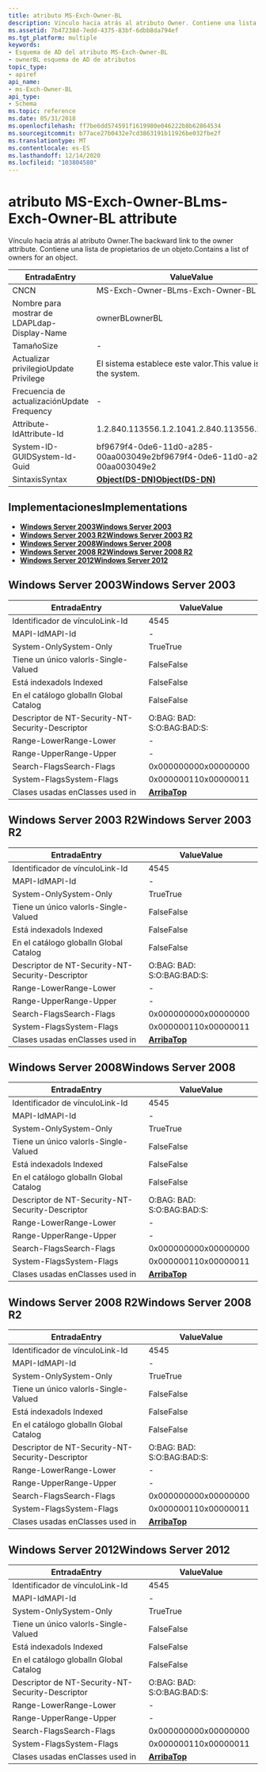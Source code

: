 ```yaml
---
title: atributo MS-Exch-Owner-BL
description: Vínculo hacia atrás al atributo Owner. Contiene una lista de propietarios de un objeto.
ms.assetid: 7b47238d-7edd-4375-83bf-6dbb8da794ef
ms.tgt_platform: multiple
keywords:
- Esquema de AD del atributo MS-Exch-Owner-BL
- ownerBL esquema de AD de atributos
topic_type:
- apiref
api_name:
- ms-Exch-Owner-BL
api_type:
- Schema
ms.topic: reference
ms.date: 05/31/2018
ms.openlocfilehash: ff7be6dd574591f1619980e046222b8b62864534
ms.sourcegitcommit: b77ace27b0432e7cd3863191b11926be032fbe2f
ms.translationtype: MT
ms.contentlocale: es-ES
ms.lasthandoff: 12/14/2020
ms.locfileid: "103804580"
---
```

# <a name="ms-exch-owner-bl-attribute"></a><span data-ttu-id="8ddeb-106">atributo MS-Exch-Owner-BL</span><span class="sxs-lookup"><span data-stu-id="8ddeb-106">ms-Exch-Owner-BL attribute</span></span>

<span data-ttu-id="8ddeb-107">Vínculo hacia atrás al atributo Owner.</span><span class="sxs-lookup"><span data-stu-id="8ddeb-107">The backward link to the owner attribute.</span></span> <span data-ttu-id="8ddeb-108">Contiene una lista de propietarios de un objeto.</span><span class="sxs-lookup"><span data-stu-id="8ddeb-108">Contains a list of owners for an object.</span></span>



| <span data-ttu-id="8ddeb-109">Entrada</span><span class="sxs-lookup"><span data-stu-id="8ddeb-109">Entry</span></span> | <span data-ttu-id="8ddeb-110">Value</span><span class="sxs-lookup"><span data-stu-id="8ddeb-110">Value</span></span> |
|-------------------|-----------------------------------------|
| <span data-ttu-id="8ddeb-111">CN</span><span class="sxs-lookup"><span data-stu-id="8ddeb-111">CN</span></span>                | <span data-ttu-id="8ddeb-112">MS-Exch-Owner-BL</span><span class="sxs-lookup"><span data-stu-id="8ddeb-112">ms-Exch-Owner-BL</span></span>                        |
| <span data-ttu-id="8ddeb-113">Nombre para mostrar de LDAP</span><span class="sxs-lookup"><span data-stu-id="8ddeb-113">Ldap-Display-Name</span></span> | <span data-ttu-id="8ddeb-114">ownerBL</span><span class="sxs-lookup"><span data-stu-id="8ddeb-114">ownerBL</span></span>                                 |
| <span data-ttu-id="8ddeb-115">Tamaño</span><span class="sxs-lookup"><span data-stu-id="8ddeb-115">Size</span></span>              | \-                                      |
| <span data-ttu-id="8ddeb-116">Actualizar privilegio</span><span class="sxs-lookup"><span data-stu-id="8ddeb-116">Update Privilege</span></span>  | <span data-ttu-id="8ddeb-117">El sistema establece este valor.</span><span class="sxs-lookup"><span data-stu-id="8ddeb-117">This value is set by the system.</span></span>        |
| <span data-ttu-id="8ddeb-118">Frecuencia de actualización</span><span class="sxs-lookup"><span data-stu-id="8ddeb-118">Update Frequency</span></span>  | \-                                      |
| <span data-ttu-id="8ddeb-119">Attribute-Id</span><span class="sxs-lookup"><span data-stu-id="8ddeb-119">Attribute-Id</span></span>      | <span data-ttu-id="8ddeb-120">1.2.840.113556.1.2.104</span><span class="sxs-lookup"><span data-stu-id="8ddeb-120">1.2.840.113556.1.2.104</span></span>                  |
| <span data-ttu-id="8ddeb-121">System-ID-GUID</span><span class="sxs-lookup"><span data-stu-id="8ddeb-121">System-Id-Guid</span></span>    | <span data-ttu-id="8ddeb-122">bf9679f4-0de6-11d0-a285-00aa003049e2</span><span class="sxs-lookup"><span data-stu-id="8ddeb-122">bf9679f4-0de6-11d0-a285-00aa003049e2</span></span>    |
| <span data-ttu-id="8ddeb-123">Sintaxis</span><span class="sxs-lookup"><span data-stu-id="8ddeb-123">Syntax</span></span>            | [<span data-ttu-id="8ddeb-124">**Object(DS-DN)**</span><span class="sxs-lookup"><span data-stu-id="8ddeb-124">**Object(DS-DN)**</span></span>](s-object-ds-dn.md) |



## <a name="implementations"></a><span data-ttu-id="8ddeb-125">Implementaciones</span><span class="sxs-lookup"><span data-stu-id="8ddeb-125">Implementations</span></span>

-   [<span data-ttu-id="8ddeb-126">**Windows Server 2003**</span><span class="sxs-lookup"><span data-stu-id="8ddeb-126">**Windows Server 2003**</span></span>](#windows-server-2003)
-   [<span data-ttu-id="8ddeb-127">**Windows Server 2003 R2**</span><span class="sxs-lookup"><span data-stu-id="8ddeb-127">**Windows Server 2003 R2**</span></span>](#windows-server-2003-r2)
-   [<span data-ttu-id="8ddeb-128">**Windows Server 2008**</span><span class="sxs-lookup"><span data-stu-id="8ddeb-128">**Windows Server 2008**</span></span>](#windows-server-2008)
-   [<span data-ttu-id="8ddeb-129">**Windows Server 2008 R2**</span><span class="sxs-lookup"><span data-stu-id="8ddeb-129">**Windows Server 2008 R2**</span></span>](#windows-server-2008-r2)
-   [<span data-ttu-id="8ddeb-130">**Windows Server 2012**</span><span class="sxs-lookup"><span data-stu-id="8ddeb-130">**Windows Server 2012**</span></span>](#windows-server-2012)

## <a name="windows-server-2003"></a><span data-ttu-id="8ddeb-131">Windows Server 2003</span><span class="sxs-lookup"><span data-stu-id="8ddeb-131">Windows Server 2003</span></span>



| <span data-ttu-id="8ddeb-132">Entrada</span><span class="sxs-lookup"><span data-stu-id="8ddeb-132">Entry</span></span> | <span data-ttu-id="8ddeb-133">Value</span><span class="sxs-lookup"><span data-stu-id="8ddeb-133">Value</span></span> |
|------------------------|---------------------------------|
| <span data-ttu-id="8ddeb-134">Identificador de vínculo</span><span class="sxs-lookup"><span data-stu-id="8ddeb-134">Link-Id</span></span>                | <span data-ttu-id="8ddeb-135">45</span><span class="sxs-lookup"><span data-stu-id="8ddeb-135">45</span></span>                              |
| <span data-ttu-id="8ddeb-136">MAPI-Id</span><span class="sxs-lookup"><span data-stu-id="8ddeb-136">MAPI-Id</span></span>                | \-                              |
| <span data-ttu-id="8ddeb-137">System-Only</span><span class="sxs-lookup"><span data-stu-id="8ddeb-137">System-Only</span></span>            | <span data-ttu-id="8ddeb-138">True</span><span class="sxs-lookup"><span data-stu-id="8ddeb-138">True</span></span>                            |
| <span data-ttu-id="8ddeb-139">Tiene un único valor</span><span class="sxs-lookup"><span data-stu-id="8ddeb-139">Is-Single-Valued</span></span>       | <span data-ttu-id="8ddeb-140">False</span><span class="sxs-lookup"><span data-stu-id="8ddeb-140">False</span></span>                           |
| <span data-ttu-id="8ddeb-141">Está indexado</span><span class="sxs-lookup"><span data-stu-id="8ddeb-141">Is Indexed</span></span>             | <span data-ttu-id="8ddeb-142">False</span><span class="sxs-lookup"><span data-stu-id="8ddeb-142">False</span></span>                           |
| <span data-ttu-id="8ddeb-143">En el catálogo global</span><span class="sxs-lookup"><span data-stu-id="8ddeb-143">In Global Catalog</span></span>      | <span data-ttu-id="8ddeb-144">False</span><span class="sxs-lookup"><span data-stu-id="8ddeb-144">False</span></span>                           |
| <span data-ttu-id="8ddeb-145">Descriptor de NT-Security-</span><span class="sxs-lookup"><span data-stu-id="8ddeb-145">NT-Security-Descriptor</span></span> | <span data-ttu-id="8ddeb-146">O:BAG: BAD: S:</span><span class="sxs-lookup"><span data-stu-id="8ddeb-146">O:BAG:BAD:S:</span></span>                    |
| <span data-ttu-id="8ddeb-147">Range-Lower</span><span class="sxs-lookup"><span data-stu-id="8ddeb-147">Range-Lower</span></span>            | \-                              |
| <span data-ttu-id="8ddeb-148">Range-Upper</span><span class="sxs-lookup"><span data-stu-id="8ddeb-148">Range-Upper</span></span>            | \-                              |
| <span data-ttu-id="8ddeb-149">Search-Flags</span><span class="sxs-lookup"><span data-stu-id="8ddeb-149">Search-Flags</span></span>           | <span data-ttu-id="8ddeb-150">0x00000000</span><span class="sxs-lookup"><span data-stu-id="8ddeb-150">0x00000000</span></span>                      |
| <span data-ttu-id="8ddeb-151">System-Flags</span><span class="sxs-lookup"><span data-stu-id="8ddeb-151">System-Flags</span></span>           | <span data-ttu-id="8ddeb-152">0x00000011</span><span class="sxs-lookup"><span data-stu-id="8ddeb-152">0x00000011</span></span>                      |
| <span data-ttu-id="8ddeb-153">Clases usadas en</span><span class="sxs-lookup"><span data-stu-id="8ddeb-153">Classes used in</span></span>        | [<span data-ttu-id="8ddeb-154">**Arriba**</span><span class="sxs-lookup"><span data-stu-id="8ddeb-154">**Top**</span></span>](c-top.md)<br/> |



## <a name="windows-server-2003-r2"></a><span data-ttu-id="8ddeb-155">Windows Server 2003 R2</span><span class="sxs-lookup"><span data-stu-id="8ddeb-155">Windows Server 2003 R2</span></span>



| <span data-ttu-id="8ddeb-156">Entrada</span><span class="sxs-lookup"><span data-stu-id="8ddeb-156">Entry</span></span> | <span data-ttu-id="8ddeb-157">Value</span><span class="sxs-lookup"><span data-stu-id="8ddeb-157">Value</span></span> |
|------------------------|---------------------------------|
| <span data-ttu-id="8ddeb-158">Identificador de vínculo</span><span class="sxs-lookup"><span data-stu-id="8ddeb-158">Link-Id</span></span>                | <span data-ttu-id="8ddeb-159">45</span><span class="sxs-lookup"><span data-stu-id="8ddeb-159">45</span></span>                              |
| <span data-ttu-id="8ddeb-160">MAPI-Id</span><span class="sxs-lookup"><span data-stu-id="8ddeb-160">MAPI-Id</span></span>                | \-                              |
| <span data-ttu-id="8ddeb-161">System-Only</span><span class="sxs-lookup"><span data-stu-id="8ddeb-161">System-Only</span></span>            | <span data-ttu-id="8ddeb-162">True</span><span class="sxs-lookup"><span data-stu-id="8ddeb-162">True</span></span>                            |
| <span data-ttu-id="8ddeb-163">Tiene un único valor</span><span class="sxs-lookup"><span data-stu-id="8ddeb-163">Is-Single-Valued</span></span>       | <span data-ttu-id="8ddeb-164">False</span><span class="sxs-lookup"><span data-stu-id="8ddeb-164">False</span></span>                           |
| <span data-ttu-id="8ddeb-165">Está indexado</span><span class="sxs-lookup"><span data-stu-id="8ddeb-165">Is Indexed</span></span>             | <span data-ttu-id="8ddeb-166">False</span><span class="sxs-lookup"><span data-stu-id="8ddeb-166">False</span></span>                           |
| <span data-ttu-id="8ddeb-167">En el catálogo global</span><span class="sxs-lookup"><span data-stu-id="8ddeb-167">In Global Catalog</span></span>      | <span data-ttu-id="8ddeb-168">False</span><span class="sxs-lookup"><span data-stu-id="8ddeb-168">False</span></span>                           |
| <span data-ttu-id="8ddeb-169">Descriptor de NT-Security-</span><span class="sxs-lookup"><span data-stu-id="8ddeb-169">NT-Security-Descriptor</span></span> | <span data-ttu-id="8ddeb-170">O:BAG: BAD: S:</span><span class="sxs-lookup"><span data-stu-id="8ddeb-170">O:BAG:BAD:S:</span></span>                    |
| <span data-ttu-id="8ddeb-171">Range-Lower</span><span class="sxs-lookup"><span data-stu-id="8ddeb-171">Range-Lower</span></span>            | \-                              |
| <span data-ttu-id="8ddeb-172">Range-Upper</span><span class="sxs-lookup"><span data-stu-id="8ddeb-172">Range-Upper</span></span>            | \-                              |
| <span data-ttu-id="8ddeb-173">Search-Flags</span><span class="sxs-lookup"><span data-stu-id="8ddeb-173">Search-Flags</span></span>           | <span data-ttu-id="8ddeb-174">0x00000000</span><span class="sxs-lookup"><span data-stu-id="8ddeb-174">0x00000000</span></span>                      |
| <span data-ttu-id="8ddeb-175">System-Flags</span><span class="sxs-lookup"><span data-stu-id="8ddeb-175">System-Flags</span></span>           | <span data-ttu-id="8ddeb-176">0x00000011</span><span class="sxs-lookup"><span data-stu-id="8ddeb-176">0x00000011</span></span>                      |
| <span data-ttu-id="8ddeb-177">Clases usadas en</span><span class="sxs-lookup"><span data-stu-id="8ddeb-177">Classes used in</span></span>        | [<span data-ttu-id="8ddeb-178">**Arriba**</span><span class="sxs-lookup"><span data-stu-id="8ddeb-178">**Top**</span></span>](c-top.md)<br/> |



## <a name="windows-server-2008"></a><span data-ttu-id="8ddeb-179">Windows Server 2008</span><span class="sxs-lookup"><span data-stu-id="8ddeb-179">Windows Server 2008</span></span>



| <span data-ttu-id="8ddeb-180">Entrada</span><span class="sxs-lookup"><span data-stu-id="8ddeb-180">Entry</span></span> | <span data-ttu-id="8ddeb-181">Value</span><span class="sxs-lookup"><span data-stu-id="8ddeb-181">Value</span></span> |
|------------------------|---------------------------------|
| <span data-ttu-id="8ddeb-182">Identificador de vínculo</span><span class="sxs-lookup"><span data-stu-id="8ddeb-182">Link-Id</span></span>                | <span data-ttu-id="8ddeb-183">45</span><span class="sxs-lookup"><span data-stu-id="8ddeb-183">45</span></span>                              |
| <span data-ttu-id="8ddeb-184">MAPI-Id</span><span class="sxs-lookup"><span data-stu-id="8ddeb-184">MAPI-Id</span></span>                | \-                              |
| <span data-ttu-id="8ddeb-185">System-Only</span><span class="sxs-lookup"><span data-stu-id="8ddeb-185">System-Only</span></span>            | <span data-ttu-id="8ddeb-186">True</span><span class="sxs-lookup"><span data-stu-id="8ddeb-186">True</span></span>                            |
| <span data-ttu-id="8ddeb-187">Tiene un único valor</span><span class="sxs-lookup"><span data-stu-id="8ddeb-187">Is-Single-Valued</span></span>       | <span data-ttu-id="8ddeb-188">False</span><span class="sxs-lookup"><span data-stu-id="8ddeb-188">False</span></span>                           |
| <span data-ttu-id="8ddeb-189">Está indexado</span><span class="sxs-lookup"><span data-stu-id="8ddeb-189">Is Indexed</span></span>             | <span data-ttu-id="8ddeb-190">False</span><span class="sxs-lookup"><span data-stu-id="8ddeb-190">False</span></span>                           |
| <span data-ttu-id="8ddeb-191">En el catálogo global</span><span class="sxs-lookup"><span data-stu-id="8ddeb-191">In Global Catalog</span></span>      | <span data-ttu-id="8ddeb-192">False</span><span class="sxs-lookup"><span data-stu-id="8ddeb-192">False</span></span>                           |
| <span data-ttu-id="8ddeb-193">Descriptor de NT-Security-</span><span class="sxs-lookup"><span data-stu-id="8ddeb-193">NT-Security-Descriptor</span></span> | <span data-ttu-id="8ddeb-194">O:BAG: BAD: S:</span><span class="sxs-lookup"><span data-stu-id="8ddeb-194">O:BAG:BAD:S:</span></span>                    |
| <span data-ttu-id="8ddeb-195">Range-Lower</span><span class="sxs-lookup"><span data-stu-id="8ddeb-195">Range-Lower</span></span>            | \-                              |
| <span data-ttu-id="8ddeb-196">Range-Upper</span><span class="sxs-lookup"><span data-stu-id="8ddeb-196">Range-Upper</span></span>            | \-                              |
| <span data-ttu-id="8ddeb-197">Search-Flags</span><span class="sxs-lookup"><span data-stu-id="8ddeb-197">Search-Flags</span></span>           | <span data-ttu-id="8ddeb-198">0x00000000</span><span class="sxs-lookup"><span data-stu-id="8ddeb-198">0x00000000</span></span>                      |
| <span data-ttu-id="8ddeb-199">System-Flags</span><span class="sxs-lookup"><span data-stu-id="8ddeb-199">System-Flags</span></span>           | <span data-ttu-id="8ddeb-200">0x00000011</span><span class="sxs-lookup"><span data-stu-id="8ddeb-200">0x00000011</span></span>                      |
| <span data-ttu-id="8ddeb-201">Clases usadas en</span><span class="sxs-lookup"><span data-stu-id="8ddeb-201">Classes used in</span></span>        | [<span data-ttu-id="8ddeb-202">**Arriba**</span><span class="sxs-lookup"><span data-stu-id="8ddeb-202">**Top**</span></span>](c-top.md)<br/> |



## <a name="windows-server-2008-r2"></a><span data-ttu-id="8ddeb-203">Windows Server 2008 R2</span><span class="sxs-lookup"><span data-stu-id="8ddeb-203">Windows Server 2008 R2</span></span>



| <span data-ttu-id="8ddeb-204">Entrada</span><span class="sxs-lookup"><span data-stu-id="8ddeb-204">Entry</span></span> | <span data-ttu-id="8ddeb-205">Value</span><span class="sxs-lookup"><span data-stu-id="8ddeb-205">Value</span></span> |
|------------------------|---------------------------------|
| <span data-ttu-id="8ddeb-206">Identificador de vínculo</span><span class="sxs-lookup"><span data-stu-id="8ddeb-206">Link-Id</span></span>                | <span data-ttu-id="8ddeb-207">45</span><span class="sxs-lookup"><span data-stu-id="8ddeb-207">45</span></span>                              |
| <span data-ttu-id="8ddeb-208">MAPI-Id</span><span class="sxs-lookup"><span data-stu-id="8ddeb-208">MAPI-Id</span></span>                | \-                              |
| <span data-ttu-id="8ddeb-209">System-Only</span><span class="sxs-lookup"><span data-stu-id="8ddeb-209">System-Only</span></span>            | <span data-ttu-id="8ddeb-210">True</span><span class="sxs-lookup"><span data-stu-id="8ddeb-210">True</span></span>                            |
| <span data-ttu-id="8ddeb-211">Tiene un único valor</span><span class="sxs-lookup"><span data-stu-id="8ddeb-211">Is-Single-Valued</span></span>       | <span data-ttu-id="8ddeb-212">False</span><span class="sxs-lookup"><span data-stu-id="8ddeb-212">False</span></span>                           |
| <span data-ttu-id="8ddeb-213">Está indexado</span><span class="sxs-lookup"><span data-stu-id="8ddeb-213">Is Indexed</span></span>             | <span data-ttu-id="8ddeb-214">False</span><span class="sxs-lookup"><span data-stu-id="8ddeb-214">False</span></span>                           |
| <span data-ttu-id="8ddeb-215">En el catálogo global</span><span class="sxs-lookup"><span data-stu-id="8ddeb-215">In Global Catalog</span></span>      | <span data-ttu-id="8ddeb-216">False</span><span class="sxs-lookup"><span data-stu-id="8ddeb-216">False</span></span>                           |
| <span data-ttu-id="8ddeb-217">Descriptor de NT-Security-</span><span class="sxs-lookup"><span data-stu-id="8ddeb-217">NT-Security-Descriptor</span></span> | <span data-ttu-id="8ddeb-218">O:BAG: BAD: S:</span><span class="sxs-lookup"><span data-stu-id="8ddeb-218">O:BAG:BAD:S:</span></span>                    |
| <span data-ttu-id="8ddeb-219">Range-Lower</span><span class="sxs-lookup"><span data-stu-id="8ddeb-219">Range-Lower</span></span>            | \-                              |
| <span data-ttu-id="8ddeb-220">Range-Upper</span><span class="sxs-lookup"><span data-stu-id="8ddeb-220">Range-Upper</span></span>            | \-                              |
| <span data-ttu-id="8ddeb-221">Search-Flags</span><span class="sxs-lookup"><span data-stu-id="8ddeb-221">Search-Flags</span></span>           | <span data-ttu-id="8ddeb-222">0x00000000</span><span class="sxs-lookup"><span data-stu-id="8ddeb-222">0x00000000</span></span>                      |
| <span data-ttu-id="8ddeb-223">System-Flags</span><span class="sxs-lookup"><span data-stu-id="8ddeb-223">System-Flags</span></span>           | <span data-ttu-id="8ddeb-224">0x00000011</span><span class="sxs-lookup"><span data-stu-id="8ddeb-224">0x00000011</span></span>                      |
| <span data-ttu-id="8ddeb-225">Clases usadas en</span><span class="sxs-lookup"><span data-stu-id="8ddeb-225">Classes used in</span></span>        | [<span data-ttu-id="8ddeb-226">**Arriba**</span><span class="sxs-lookup"><span data-stu-id="8ddeb-226">**Top**</span></span>](c-top.md)<br/> |



## <a name="windows-server-2012"></a><span data-ttu-id="8ddeb-227">Windows Server 2012</span><span class="sxs-lookup"><span data-stu-id="8ddeb-227">Windows Server 2012</span></span>



| <span data-ttu-id="8ddeb-228">Entrada</span><span class="sxs-lookup"><span data-stu-id="8ddeb-228">Entry</span></span> | <span data-ttu-id="8ddeb-229">Value</span><span class="sxs-lookup"><span data-stu-id="8ddeb-229">Value</span></span> |
|------------------------|---------------------------------|
| <span data-ttu-id="8ddeb-230">Identificador de vínculo</span><span class="sxs-lookup"><span data-stu-id="8ddeb-230">Link-Id</span></span>                | <span data-ttu-id="8ddeb-231">45</span><span class="sxs-lookup"><span data-stu-id="8ddeb-231">45</span></span>                              |
| <span data-ttu-id="8ddeb-232">MAPI-Id</span><span class="sxs-lookup"><span data-stu-id="8ddeb-232">MAPI-Id</span></span>                | \-                              |
| <span data-ttu-id="8ddeb-233">System-Only</span><span class="sxs-lookup"><span data-stu-id="8ddeb-233">System-Only</span></span>            | <span data-ttu-id="8ddeb-234">True</span><span class="sxs-lookup"><span data-stu-id="8ddeb-234">True</span></span>                            |
| <span data-ttu-id="8ddeb-235">Tiene un único valor</span><span class="sxs-lookup"><span data-stu-id="8ddeb-235">Is-Single-Valued</span></span>       | <span data-ttu-id="8ddeb-236">False</span><span class="sxs-lookup"><span data-stu-id="8ddeb-236">False</span></span>                           |
| <span data-ttu-id="8ddeb-237">Está indexado</span><span class="sxs-lookup"><span data-stu-id="8ddeb-237">Is Indexed</span></span>             | <span data-ttu-id="8ddeb-238">False</span><span class="sxs-lookup"><span data-stu-id="8ddeb-238">False</span></span>                           |
| <span data-ttu-id="8ddeb-239">En el catálogo global</span><span class="sxs-lookup"><span data-stu-id="8ddeb-239">In Global Catalog</span></span>      | <span data-ttu-id="8ddeb-240">False</span><span class="sxs-lookup"><span data-stu-id="8ddeb-240">False</span></span>                           |
| <span data-ttu-id="8ddeb-241">Descriptor de NT-Security-</span><span class="sxs-lookup"><span data-stu-id="8ddeb-241">NT-Security-Descriptor</span></span> | <span data-ttu-id="8ddeb-242">O:BAG: BAD: S:</span><span class="sxs-lookup"><span data-stu-id="8ddeb-242">O:BAG:BAD:S:</span></span>                    |
| <span data-ttu-id="8ddeb-243">Range-Lower</span><span class="sxs-lookup"><span data-stu-id="8ddeb-243">Range-Lower</span></span>            | \-                              |
| <span data-ttu-id="8ddeb-244">Range-Upper</span><span class="sxs-lookup"><span data-stu-id="8ddeb-244">Range-Upper</span></span>            | \-                              |
| <span data-ttu-id="8ddeb-245">Search-Flags</span><span class="sxs-lookup"><span data-stu-id="8ddeb-245">Search-Flags</span></span>           | <span data-ttu-id="8ddeb-246">0x00000000</span><span class="sxs-lookup"><span data-stu-id="8ddeb-246">0x00000000</span></span>                      |
| <span data-ttu-id="8ddeb-247">System-Flags</span><span class="sxs-lookup"><span data-stu-id="8ddeb-247">System-Flags</span></span>           | <span data-ttu-id="8ddeb-248">0x00000011</span><span class="sxs-lookup"><span data-stu-id="8ddeb-248">0x00000011</span></span>                      |
| <span data-ttu-id="8ddeb-249">Clases usadas en</span><span class="sxs-lookup"><span data-stu-id="8ddeb-249">Classes used in</span></span>        | [<span data-ttu-id="8ddeb-250">**Arriba**</span><span class="sxs-lookup"><span data-stu-id="8ddeb-250">**Top**</span></span>](c-top.md)<br/> |



 

 





